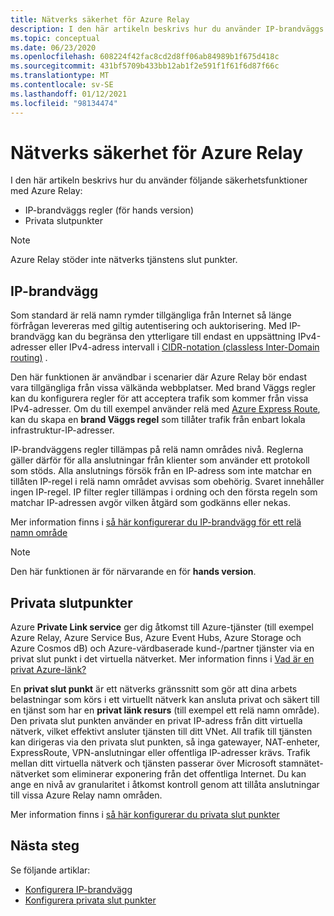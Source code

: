 ```yaml
---
title: Nätverks säkerhet för Azure Relay
description: I den här artikeln beskrivs hur du använder IP-brandväggs regler och privata slut punkter med Azure Relay.
ms.topic: conceptual
ms.date: 06/23/2020
ms.openlocfilehash: 608224f42fac8cd2d8ff06ab84989b1f675d418c
ms.sourcegitcommit: 431bf5709b433bb12ab1f2e591f1f61f6d87f66c
ms.translationtype: MT
ms.contentlocale: sv-SE
ms.lasthandoff: 01/12/2021
ms.locfileid: "98134474"
---
```

# <a name="network-security-for-azure-relay"></a>Nätverks säkerhet för Azure Relay 
I den här artikeln beskrivs hur du använder följande säkerhetsfunktioner med Azure Relay: 

- IP-brandväggs regler (för hands version)
- Privata slutpunkter 

> [!NOTE]
> Azure Relay stöder inte nätverks tjänstens slut punkter. 


## <a name="ip-firewall"></a>IP-brandvägg 
Som standard är relä namn rymder tillgängliga från Internet så länge förfrågan levereras med giltig autentisering och auktorisering. Med IP-brandvägg kan du begränsa den ytterligare till endast en uppsättning IPv4-adresser eller IPv4-adress intervall i [CIDR-notation (classless Inter-Domain routing)](https://en.wikipedia.org/wiki/Classless_Inter-Domain_Routing) .

Den här funktionen är användbar i scenarier där Azure Relay bör endast vara tillgängliga från vissa välkända webbplatser. Med brand Väggs regler kan du konfigurera regler för att acceptera trafik som kommer från vissa IPv4-adresser. Om du till exempel använder relä med [Azure Express Route](../expressroute/expressroute-faqs.md#supported-services), kan du skapa en **brand Väggs regel** som tillåter trafik från enbart lokala infrastruktur-IP-adresser. 

IP-brandväggens regler tillämpas på relä namn områdes nivå. Reglerna gäller därför för alla anslutningar från klienter som använder ett protokoll som stöds. Alla anslutnings försök från en IP-adress som inte matchar en tillåten IP-regel i relä namn området avvisas som obehörig. Svaret innehåller ingen IP-regel. IP filter regler tillämpas i ordning och den första regeln som matchar IP-adressen avgör vilken åtgärd som godkänns eller nekas.

Mer information finns i [så här konfigurerar du IP-brandvägg för ett relä namn område](ip-firewall-virtual-networks.md)

> [!NOTE]
> Den här funktionen är för närvarande en för **hands version**. 

## <a name="private-endpoints"></a>Privata slutpunkter

Azure **Private Link service** ger dig åtkomst till Azure-tjänster (till exempel Azure Relay, Azure Service Bus, Azure Event Hubs, Azure Storage och Azure Cosmos dB) och Azure-värdbaserade kund-/partner tjänster via en privat slut punkt i det virtuella nätverket. Mer information finns i [Vad är en privat Azure-länk?](../private-link/private-link-overview.md)

En **privat slut punkt** är ett nätverks gränssnitt som gör att dina arbets belastningar som körs i ett virtuellt nätverk kan ansluta privat och säkert till en tjänst som har en **privat länk resurs** (till exempel ett relä namn område). Den privata slut punkten använder en privat IP-adress från ditt virtuella nätverk, vilket effektivt ansluter tjänsten till ditt VNet. All trafik till tjänsten kan dirigeras via den privata slut punkten, så inga gatewayer, NAT-enheter, ExpressRoute, VPN-anslutningar eller offentliga IP-adresser krävs. Trafik mellan ditt virtuella nätverk och tjänsten passerar över Microsoft stamnätet-nätverket som eliminerar exponering från det offentliga Internet. Du kan ange en nivå av granularitet i åtkomst kontroll genom att tillåta anslutningar till vissa Azure Relay namn områden.

Mer information finns i [så här konfigurerar du privata slut punkter](private-link-service.md)


## <a name="next-steps"></a>Nästa steg
Se följande artiklar:

- [Konfigurera IP-brandvägg](ip-firewall-virtual-networks.md)
- [Konfigurera privata slut punkter](private-link-service.md)
